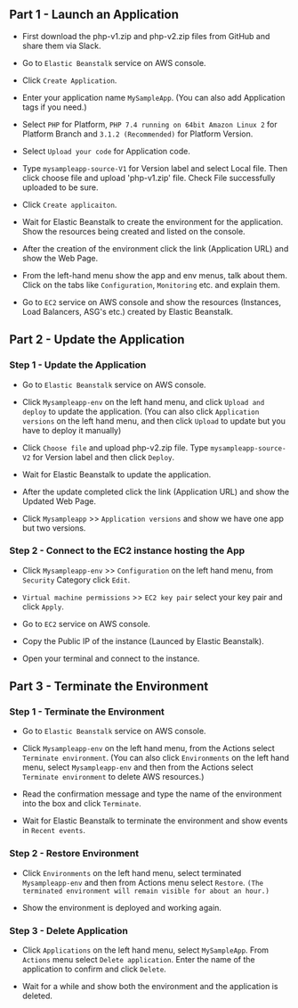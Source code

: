 ## Part 1 - Launch an Application

- First download the php-v1.zip and php-v2.zip files from GitHub and share them via Slack.

- Go to `Elastic Beanstalk` service on AWS console.

- Click `Create Application`.

- Enter your application name `MySampleApp`.  (You can also add Application tags if you need.)

- Select `PHP` for Platform, `PHP 7.4 running on 64bit Amazon Linux 2` for Platform Branch and `3.1.2 (Recommended)` for Platform Version.

- Select `Upload your code` for Application code.

- Type `mysampleapp-source-V1` for Version label and select Local file. Then click choose file and upload 'php-v1.zip' file.
  Check File successfully uploaded to be sure.

- Click `Create applicaiton`.

- Wait for Elastic Beanstalk to create the environment for the application. Show the resources being created and listed on the console.

- After the creation of the environment click the link (Application URL) and show the Web Page.

- From the left-hand menu show the app and env menus, talk about them. Click on the tabs like `Configuration`, `Monitoring` etc. and explain them.

- Go to `EC2` service on AWS console and show the resources (Instances, Load Balancers, ASG's etc.) created by Elastic Beanstalk.


## Part 2 - Update the Application

### Step 1 - Update the Application


- Go to `Elastic Beanstalk` service on AWS console.

- Click `Mysampleapp-env` on the left hand menu, and click `Upload and deploy` to update the application. (You can also click `Application versions` on the left hand menu, and then click `Upload` to update but you have to deploy it manually)

- Click `Choose file` and upload php-v2.zip file. Type `mysampleapp-source-V2` for Version label and then click `Deploy`.

- Wait for Elastic Beanstalk to update the application.

- After the update completed click the link (Application URL) and show the Updated Web Page.

- Click `Mysampleapp` >> `Application versions` and show we have one app but two versions.

### Step 2 - Connect to the EC2 instance hosting the App 


- Click `Mysampleapp-env` >> `Configuration` on the left hand menu, from `Security` Category click `Edit`.

- `Virtual machine permissions` >> `EC2 key pair` select your key pair and click `Apply`.

- Go to `EC2` service on AWS console.

- Copy the Public IP of the instance (Launced by Elastic Beanstalk).

- Open your terminal and connect to the instance.

## Part 3 - Terminate the Environment

### Step 1 - Terminate the Environment

- Go to `Elastic Beanstalk` service on AWS console.

- Click `Mysampleapp-env` on the left hand menu, from the Actions select `Terminate environment`. (You can also click `Environments` on the left hand menu, select `Mysampleapp-env` and then from the Actions select `Terminate environment` to delete AWS resources.)

- Read the confirmation message and type the name of the environment into the box and click `Terminate`.

- Wait for Elastic Beanstalk to terminate the environment and show events in `Recent events`.

### Step 2 - Restore Environment

- Click `Environments` on the left hand menu, select terminated `Mysampleapp-env` and then from Actions menu select `Restore`.
  `(The terminated environment will remain visible for about an hour.)`

- Show the environment is deployed and working again. 

### Step 3 - Delete Application

- Click `Applications` on the left hand menu, select `MySampleApp`. From `Actions` menu select `Delete application`. Enter the name of the application to confirm and click `Delete`.

- Wait for a while and show both the environment and the application is deleted.
